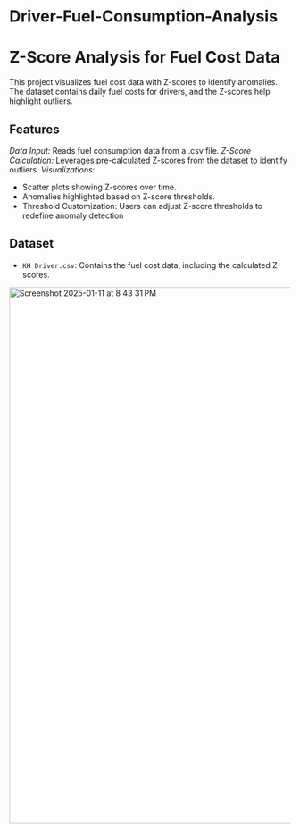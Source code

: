 # Driver-Fuel-Consumption-Analysis
# Z-Score Analysis for Fuel Cost Data

This project visualizes fuel cost data with Z-scores to identify anomalies. The dataset contains daily fuel costs for drivers, and the Z-scores help highlight outliers.

## Features
*Data Input:* Reads fuel consumption data from a .csv file.
*Z-Score Calculation:* Leverages pre-calculated Z-scores from the dataset to identify outliers.
*Visualizations:*
- Scatter plots showing Z-scores over time.
- Anomalies highlighted based on Z-score thresholds.
- Threshold Customization: Users can adjust Z-score thresholds to redefine anomaly detection

## Dataset
- `KH Driver.csv`: Contains the fuel cost data, including the calculated Z-scores.
<img width="960" alt="Screenshot 2025-01-11 at 8 43 31 PM" src="https://github.com/user-attachments/assets/43476062-5e3d-416e-b060-a6b3fa5225c2" />
